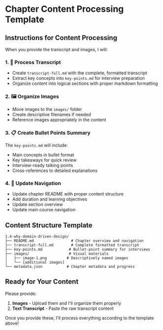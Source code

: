 # Chapter Content Processing Template

## Instructions for Content Processing

When you provide the transcript and images, I will:

### 1. 📝 Process Transcript
- Create `transcript-full.md` with the complete, formatted transcript
- Extract key concepts into `key-points.md` for interview preparation
- Organize content into logical sections with proper markdown formatting

### 2. 🖼️ Organize Images
- Move images to the `images/` folder
- Create descriptive filenames if needed
- Reference images appropriately in the content

### 3. 📋 Create Bullet Points Summary
The `key-points.md` will include:
- Main concepts in bullet format
- Key takeaways for quick review
- Interview-ready talking points
- Cross-references to detailed explanations

### 4. 🔄 Update Navigation
- Update chapter README with proper content structure
- Add duration and learning objectives
- Update section overview
- Update main course navigation

## Content Structure Template

```
1.4-why-domain-driven-design/
├── README.md                 # Chapter overview and navigation
├── transcript-full.md        # Complete formatted transcript
├── key-points.md            # Bullet-point summary for interviews
├── images/                  # Visual materials
│   ├── image-1.png         # Descriptively named images
│   └── [additional images]
└── metadata.json           # Chapter metadata and progress
```

## Ready for Your Content

Please provide:
1. **Images** - Upload them and I'll organize them properly
2. **Text Transcript** - Paste the raw transcript content

Once you provide these, I'll process everything according to the template above!